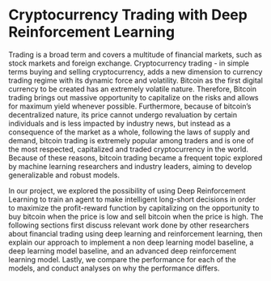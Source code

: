 # Cryptocurrency Trading with Deep Reinforcement Learning

Trading is a broad term and covers a multitude of financial markets, such as stock markets and
foreign exchange. Cryptocurrency trading - in simple terms buying and selling cryptocurrency, adds
a new dimension to currency trading regime with its dynamic force and volatility. Bitcoin as the
first digital currency to be created has an extremely volatile nature. Therefore, Bitcoin trading
brings out massive opportunity to capitalize on the risks and allows for maximum yield whenever
possible. Furthermore, because of bitcoin’s decentralized nature, its price cannot undergo revaluation
by certain individuals and is less impacted by industry news, but instead as a consequence
of the market as a whole, following the laws of supply and demand, bitcoin trading is extremely
popular among traders and is one of the most respected, capitalized and traded cryptocurrency in
the world. Because of these reasons, bitcoin trading became a frequent topic explored by machine
learning researchers and industry leaders, aiming to develop generalizable and robust models.

In our project, we explored the possibility of using Deep Reinforcement Learning to train an agent to
make intelligent long-short decisions in order to maximize the profit-reward function by capitalizing
on the opportunity to buy bitcoin when the price is low and sell bitcoin when the price is high. The
following sections first discuss relevant work done by other researchers about financial trading using
deep learning and reinforcement learning, then explain our approach to implement a non deep learning
model baseline, a deep learning model baseline, and an advanced deep reinforcement learning
model. Lastly, we compare the performance for each of the models, and conduct analyses on why
the performance differs.
